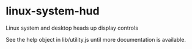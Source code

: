 # linux-system-hud
Linux system and desktop heads up display controls

See the help object in lib/utility.js until more documentation is available. 
